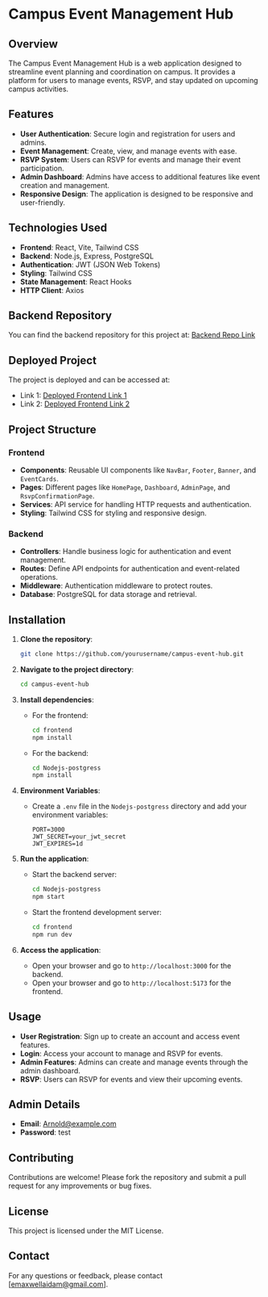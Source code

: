 # Campus Event Management Hub

## Overview

The Campus Event Management Hub is a web application designed to streamline event planning and coordination on campus. It provides a platform for users to manage events, RSVP, and stay updated on upcoming campus activities.

## Features

- **User Authentication**: Secure login and registration for users and admins.
- **Event Management**: Create, view, and manage events with ease.
- **RSVP System**: Users can RSVP for events and manage their event participation.
- **Admin Dashboard**: Admins have access to additional features like event creation and management.
- **Responsive Design**: The application is designed to be responsive and user-friendly.

## Technologies Used

- **Frontend**: React, Vite, Tailwind CSS
- **Backend**: Node.js, Express, PostgreSQL
- **Authentication**: JWT (JSON Web Tokens)
- **Styling**: Tailwind CSS
- **State Management**: React Hooks
- **HTTP Client**: Axios

## Backend Repository

You can find the backend repository for this project at: [Backend Repo Link](https://github.com/EMA-Wolf/Campus-Event-ManagementBackend)

## Deployed Project

The project is deployed and can be accessed at:
- Link 1: [Deployed Frontend Link 1](https://c-e-m.vercel.app/)
- Link 2: [Deployed Frontend Link 2](https://c-e-m.netlify.app/)


## Project Structure

### Frontend

- **Components**: Reusable UI components like `NavBar`, `Footer`, `Banner`, and `EventCards`.
- **Pages**: Different pages like `HomePage`, `Dashboard`, `AdminPage`, and `RsvpConfirmationPage`.
- **Services**: API service for handling HTTP requests and authentication.
- **Styling**: Tailwind CSS for styling and responsive design.

### Backend

- **Controllers**: Handle business logic for authentication and event management.
- **Routes**: Define API endpoints for authentication and event-related operations.
- **Middleware**: Authentication middleware to protect routes.
- **Database**: PostgreSQL for data storage and retrieval.

## Installation

1. **Clone the repository**:

   ```bash
   git clone https://github.com/yourusername/campus-event-hub.git
   ```

2. **Navigate to the project directory**:

   ```bash
   cd campus-event-hub
   ```

3. **Install dependencies**:

   - For the frontend:
     ```bash
     cd frontend
     npm install
     ```
   - For the backend:
     ```bash
     cd Nodejs-postgress
     npm install
     ```

4. **Environment Variables**:

   - Create a `.env` file in the `Nodejs-postgress` directory and add your environment variables:
     ```
     PORT=3000
     JWT_SECRET=your_jwt_secret
     JWT_EXPIRES=1d
     ```

5. **Run the application**:

   - Start the backend server:
     ```bash
     cd Nodejs-postgress
     npm start
     ```
   - Start the frontend development server:
     ```bash
     cd frontend
     npm run dev
     ```

6. **Access the application**:
   - Open your browser and go to `http://localhost:3000` for the backend.
   - Open your browser and go to `http://localhost:5173` for the frontend.

## Usage

- **User Registration**: Sign up to create an account and access event features.
- **Login**: Access your account to manage and RSVP for events.
- **Admin Features**: Admins can create and manage events through the admin dashboard.
- **RSVP**: Users can RSVP for events and view their upcoming events.

## Admin Details

- **Email**: Arnold@example.com
- **Password**: test

## Contributing

Contributions are welcome! Please fork the repository and submit a pull request for any improvements or bug fixes.

## License

This project is licensed under the MIT License.

## Contact

For any questions or feedback, please contact [emaxwellaidam@gmail.com].
